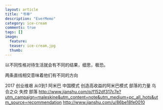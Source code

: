 ```yaml
---
layout: article
title: "书单"
description: "EverMemo"
category: ice-cream
comments: true
tags: []
image:
  feature:
  teaser: ice-cream.jpg
  thumb:
---
```

以不同性格对待生活就会有不同的结果，细思，极恐。

 两条直线相交意味着他们有不同的方向


 2017
 创业维艰
 从0到1
 阿米巴 中国模式
 创造高收益的阿米巴模式
 部落的力量
 乌合之众
 失控
 部落
 http://www.jianshu.com/p/f152df317c7e?utm_campaign=maleskine&utm_content=note&utm_medium=pc_all_hots&utm_source=recommendation
 http://www.jianshu.com/u/86be18fe0010
